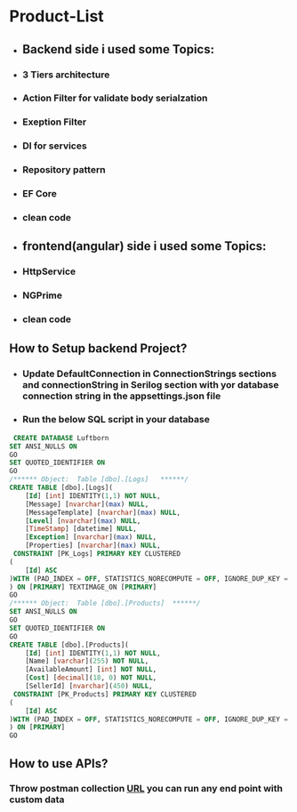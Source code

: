# Product-List
- ## Backend  side i used some Topics:
 - ### 3 Tiers architecture
 - ### Action Filter for validate body serialzation
 - ### Exeption Filter
 - ### DI for services
 - ### Repository pattern
 - ### EF Core
 - ### clean code

- ## frontend(angular) side i used some Topics:
 - ### HttpService
 - ### NGPrime
 - ### clean code

## How to Setup backend Project?
- ### Update **DefaultConnection** in **ConnectionStrings** sections and **connectionString** in **Serilog** section with yor database connection string in the **appsettings.json** file
- ### Run the below SQL script in your database

```sql
 CREATE DATABASE Luftborn
SET ANSI_NULLS ON
GO
SET QUOTED_IDENTIFIER ON
GO
/****** Object:  Table [dbo].[Logs]   ******/
CREATE TABLE [dbo].[Logs](
	[Id] [int] IDENTITY(1,1) NOT NULL,
	[Message] [nvarchar](max) NULL,
	[MessageTemplate] [nvarchar](max) NULL,
	[Level] [nvarchar](max) NULL,
	[TimeStamp] [datetime] NULL,
	[Exception] [nvarchar](max) NULL,
	[Properties] [nvarchar](max) NULL,
 CONSTRAINT [PK_Logs] PRIMARY KEY CLUSTERED 
(
	[Id] ASC
)WITH (PAD_INDEX = OFF, STATISTICS_NORECOMPUTE = OFF, IGNORE_DUP_KEY = OFF, ALLOW_ROW_LOCKS = ON, ALLOW_PAGE_LOCKS = ON, OPTIMIZE_FOR_SEQUENTIAL_KEY = OFF) ON [PRIMARY]
) ON [PRIMARY] TEXTIMAGE_ON [PRIMARY]
GO
/****** Object:  Table [dbo].[Products]  ******/
SET ANSI_NULLS ON
GO
SET QUOTED_IDENTIFIER ON
GO
CREATE TABLE [dbo].[Products](
	[Id] [int] IDENTITY(1,1) NOT NULL,
	[Name] [varchar](255) NOT NULL,
	[AvailableAmount] [int] NOT NULL,
	[Cost] [decimal](18, 0) NOT NULL,
	[SellerId] [nvarchar](450) NULL,
 CONSTRAINT [PK_Products] PRIMARY KEY CLUSTERED 
(
	[Id] ASC
)WITH (PAD_INDEX = OFF, STATISTICS_NORECOMPUTE = OFF, IGNORE_DUP_KEY = OFF, ALLOW_ROW_LOCKS = ON, ALLOW_PAGE_LOCKS = ON, OPTIMIZE_FOR_SEQUENTIAL_KEY = OFF) ON [PRIMARY]
) ON [PRIMARY]
GO

```

## How to use APIs?
### Throw postman collection [URL](https://documenter.getpostman.com/view/9247279/2sA2r6Y4w2) you can run any end point with custom data
